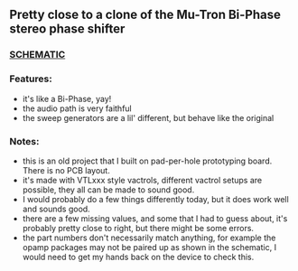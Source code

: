 ## Pretty close to a clone of the Mu-Tron Bi-Phase stereo phase shifter

### [SCHEMATIC](https://github.com/JordanAceto/bi_phase_semi_clone/blob/master/construction_docs/bi_phase_semi_clone_schematic.pdf)

### Features:
- it's like a Bi-Phase, yay!
- the audio path is very faithful
- the sweep generators are a lil' different, but behave like the original

### Notes:
- this is an old project that I built on pad-per-hole prototyping board. There is no PCB layout.
- it's made with VTLxxx style vactrols, different vactrol setups are possible, they all can be made to sound good.
- I would probably do a few things differently today, but it does work well and sounds good.
- there are a few missing values, and some that I had to guess about, it's probably pretty close to right, but there might be some errors.
- the part numbers don't necessarily match anything, for example the opamp packages may not be paired up as shown in the schematic, I would need to get my hands back on the device to check this.
